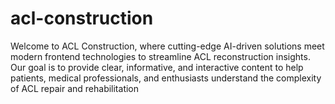 # acl-construction
Welcome to ACL Construction, where cutting-edge AI-driven solutions meet modern frontend technologies to streamline ACL reconstruction insights. Our goal is to provide clear, informative, and interactive content to help patients, medical professionals, and enthusiasts understand the complexity of ACL repair and rehabilitation
